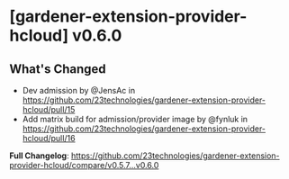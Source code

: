 # [gardener-extension-provider-hcloud] v0.6.0

## What's Changed
* Dev admission by @JensAc in https://github.com/23technologies/gardener-extension-provider-hcloud/pull/15
* Add matrix build for admission/provider image by @fynluk in https://github.com/23technologies/gardener-extension-provider-hcloud/pull/16


**Full Changelog**: https://github.com/23technologies/gardener-extension-provider-hcloud/compare/v0.5.7...v0.6.0
